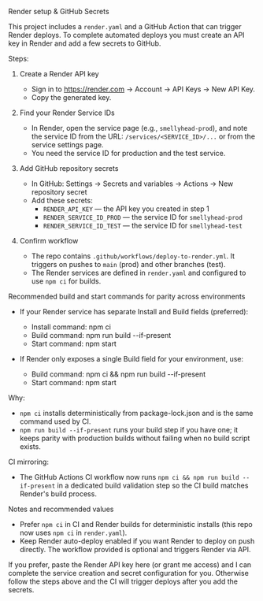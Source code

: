 Render setup & GitHub Secrets

This project includes a `render.yaml` and a GitHub Action that can trigger Render deploys. To complete automated deploys you must create an API key in Render and add a few secrets to GitHub.

Steps:

1. Create a Render API key
   - Sign in to https://render.com → Account → API Keys → New API Key.
   - Copy the generated key.

2. Find your Render Service IDs
   - In Render, open the service page (e.g., `smellyhead-prod`), and note the service ID from the URL: `/services/<SERVICE_ID>/...` or from the service settings page.
   - You need the service ID for production and the test service.

3. Add GitHub repository secrets
   - In GitHub: Settings → Secrets and variables → Actions → New repository secret
   - Add these secrets:
     - `RENDER_API_KEY` — the API key you created in step 1
     - `RENDER_SERVICE_ID_PROD` — the service ID for `smellyhead-prod`
     - `RENDER_SERVICE_ID_TEST` — the service ID for `smellyhead-test`

4. Confirm workflow
   - The repo contains `.github/workflows/deploy-to-render.yml`. It triggers on pushes to `main` (prod) and other branches (test).
   - The Render services are defined in `render.yaml` and configured to use `npm ci` for builds.

Recommended build and start commands for parity across environments

- If your Render service has separate Install and Build fields (preferred):
  - Install command: npm ci
  - Build command: npm run build --if-present
  - Start command: npm start

- If Render only exposes a single Build field for your environment, use:
  - Build command: npm ci && npm run build --if-present
  - Start command: npm start

Why:
- `npm ci` installs deterministically from package-lock.json and is the same command used by CI.
- `npm run build --if-present` runs your build step if you have one; it keeps parity with production builds without failing when no build script exists.

CI mirroring:
- The GitHub Actions CI workflow now runs `npm ci && npm run build --if-present` in a dedicated build validation step so the CI build matches Render's build process.

Notes and recommended values
 - Prefer `npm ci` in CI and Render builds for deterministic installs (this repo now uses `npm ci` in `render.yaml`).
 - Keep Render auto-deploy enabled if you want Render to deploy on push directly. The workflow provided is optional and triggers Render via API.

If you prefer, paste the Render API key here (or grant me access) and I can complete the service creation and secret configuration for you. Otherwise follow the steps above and the CI will trigger deploys after you add the secrets.
